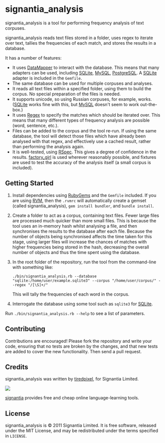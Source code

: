 signantia_analysis
==================

signantia_analysis is a tool for performing frequency analysis of text corpuses.

signantia_analysis reads text files stored in a folder, uses regex to iterate over text, tallies the frequencies of each match, and stores the results in a database.

It has a number of features:

*   It uses [DataMapper](http://datamapper.org/) to interact with the database. This means that many adapters can be used, including [SQLite](http://www.sqlite.org/), [MySQL](http://www.mysql.com/), [PostgreSQL](http://www.postgresql.org/). A [SQLite](http://www.sqlite.org/) adapter is included in the `Gemfile`.
*   The same database can be used for multiple corpuses and analyses.
*   It reads all text files within a specified folder, using them to build the corpus. No special preparation of the files is needed.
*   It supports unicode, so using Russian corpuses, for example, works. ([SQLite](http://www.sqlite.org/) works fine with this, but [MySQL](http://www.mysql.com/) doesn't seem to work out-the-box.)
*   It uses [Regex](http://www.regular-expressions.info/ruby.html) to specify the matches which should be iterated over. This means that many different types of frequency analysis are possible (word, sentence, etc.).
*   Files can be added to the corpus and the tool re-run. If using the same database, the tool will detect those files which have already been analysed with that regex, and effectively use a cached result, rather than performing the analysis again.
*   It is well-tested, using [RSpec](http://relishapp.com/rspec). This gives a degree of confidence in the results. [factory_girl](https://github.com/thoughtbot/factory_girl) is used wherever reasonably possible, and fixtures are used to test the accuracy of the analysis itself (a small corpus is included).

Getting Started
---------------

1.  Install dependencies using [RubyGems](http://rubygems.org/) and the `Gemfile` included. If you are using [RVM](https://rvm.beginrescueend.com/), then the `.rvmrc` will automatically create a gemset (called signantia_analysis), `gem install bundler`, and `bundle install`.

2.  Create a folder to act as a corpus, containing text files. Fewer large files are processed much quicker than more small files. This is because the tool uses an in-memory hash whilst analysing a file, and then synchronises the results to the database after each file. Because the number of objects being synchronised affects the time taken for this stage, using larger files will increase the chances of matches with higher frequencies being stored in the hash, decreasing the overall number of objects and thus the time spent using the database.

3.  In the root folder of the repository, run the tool from the command-line with something like:

        ./bin/signantia_analysis.rb --database "sqlite:/home/user/example.sqlite3" --corpus "/home/user/corpus/" --regex "/[\S]+/"

    This will tally the frequencies of each word in the corpus.

4.  Interrogate the database using some tool such as `sqlite3` for [SQLite](http://www.sqlite.org/).

Run `./bin/signantia_analysis.rb --help` to see a list of parameters.

Contributing
------------

Contributions are encouraged! Please fork the repository and write your code, ensuring that no tests are broken by the changes, and that new tests are added to cover the new functionality. Then send a pull request.

Credits
-------

signantia_analysis was written by [tiredpixel](https://github.com/tiredpixel/), for Signantia Limited.

![](http://signantia.com/images/header/signantia_logo.png)

[signantia](http://signantia.com) provides free and cheap online language-learning tools.

License
-------

signantia_analysis is © 2011 Signantia Limited. It is free software, released under the MIT License, and may be redistributed under the terms specified in `LICENSE`.
